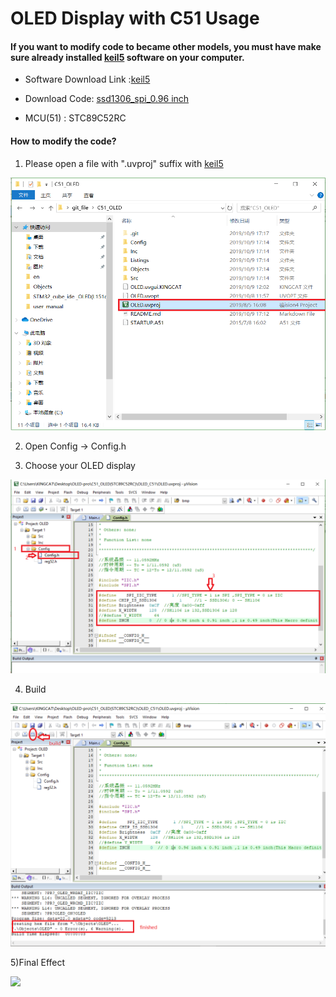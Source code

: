 # OLED Display with C51 Usage

####  If you want to modify code to became other models, you must have make sure already installed [keil5](https://www.keil.com/download/product/) software on your computer.

* Software Download Link :[keil5](https://www.keil.com/download/product/)

* Download Code: [ssd1306_spi_0.96 inch](https://github.com/15883893721/C51_OLED.git)

* MCU(51) : STC89C52RC

####  	How to modify the code?

1) Please open a file with ".uvproj" suffix with [keil5](https://www.keil.com/download/product/)

<img src="img/C51_oled_picture/1.PNG">

2) Open Config -> Config.h

3) Choose your OLED display

<img src="img/C51_oled_picture/2.PNG">

4) Build

<img src="img/C51_oled_picture/3.PNG">

5)Final Effect

<img src="img/C51_oled_picture/final.PNG">